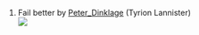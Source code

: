 <!-- for fuck shake it just pulse -->

1. Fail better by [Peter_Dinklage][pd] (Tyrion Lannister)<br>
[![](https://img.youtube.com/vi/7_ZKKOEQ4cY/0.jpg)](https://www.youtube.com/watch?v=7_ZKKOEQ4cY)

[pd]: https://en.wikipedia.org/wiki/Peter_Dinklage

